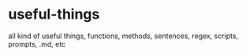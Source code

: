# useful-things
all kind of useful things, functions, methods, sentences, regex, scripts, prompts, .md, etc
